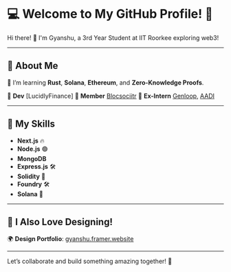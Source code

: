 # 💻 Welcome to My GitHub Profile! 🚀

Hi there! 👋 I'm Gyanshu, a 3rd Year Student at IIT Roorkee exploring web3!

---

## 📜 About Me

🌱 I’m learning **Rust**, **Solana**, **Ethereum**, and **Zero-Knowledge Proofs**.

👥 **Dev** [LucidlyFinance]
👥 **Member** [Blocsociitr](https://github.com/BlocSoc-iitr)
💼 **Ex-Intern** [Genloop](https://github.com/genloop), [AADI](https://bitbucket.org/rrpadhy/workspace/overview/)  

---

## 🌟 My Skills

- **Next.js** 🔥  
- **Node.js** 🟢  
- **MongoDB**  
- **Express.js** 🛠️  
- **Solidity** 📜  
- **Foundry** 🛠️  
- **Solana** 🌊  

---

## 🎨 I Also Love Designing!

🌍 **Design Portfolio**: [gyanshu.framer.website](https://gyanshu.framer.website/)

---

Let’s collaborate and build something amazing together! 🚀
